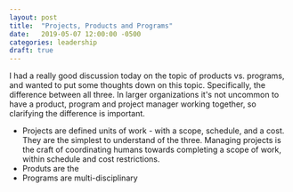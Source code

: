 ```yaml
---
layout: post
title:  "Projects, Products and Programs"
date:   2019-05-07 12:00:00 -0500
categories: leadership
draft: true
---
```


I had a really good discussion today on the topic of products vs. programs, and wanted to put some thoughts down on this topic. Specifically, the difference between all three. In larger organizations it's not uncommon to have a product, program and project manager working together, so clarifying the difference is important.

* Projects are defined units of work - with a scope, schedule, and a cost. They are the simplest to understand of the three. Managing projects is the craft of coordinating humans towards completing a scope of work, within schedule and cost restrictions. 
* Produts are the 
* Programs are multi-disciplinary